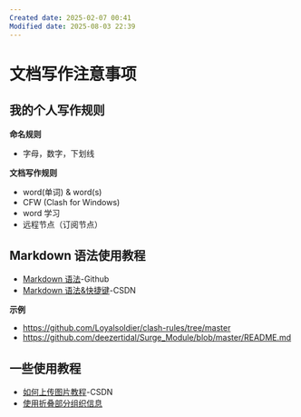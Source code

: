 ```yaml
---
Created date: 2025-02-07 00:41
Modified date: 2025-08-03 22:39
---
```

# 文档写作注意事项

## 我的个人写作规则

**命名规则**
- 字母，数字，下划线

**文档写作规则**
- word(单词) & word(s)
- CFW (Clash for Windows)
- word 学习
- 远程节点（订阅节点）

## Markdown 语法使用教程

- [Markdown 语法](https://docs.github.com/zh/get-started/writing-on-github/getting-started-with-writing-and-formatting-on-github/basic-writing-and-formatting-syntax)-Github
- [Markdown 语法&快捷键](https://blog.csdn.net/github_38336924/article/details/82183088)-CSDN

**示例**
- https://github.com/Loyalsoldier/clash-rules/tree/master
- https://github.com/deezertidal/Surge_Module/blob/master/README.md

## 一些使用教程 

- [如何上传图片教程](https://blog.csdn.net/Cassie_zkq/article/details/79968598)-CSDN
- [使用折叠部分组织信息](https://docs.github.com/zh/get-started/writing-on-github/working-with-advanced-formatting/organizing-information-with-collapsed-sections)

